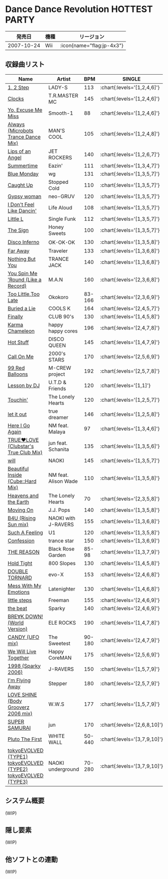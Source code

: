 # Dance Dance Revolution HOTTEST PARTY

|発売日|機種|リージョン|
|------|----|---------|
|2007-10-24|Wii| :icon{name="flag:jp-4x3"} |

## 収録曲リスト

|Name|Artist|BPM|SINGLE|
|----|------|---|------|
|[1, 2 Step](/wii-jp/hottest/1-2-step)|LADY-S|113| :chart{:levels='[1,2,4,6]'} |
|[Clocks](/wii-jp/hottest/clocks)|T.R.MASTER MC|145| :chart{:levels='[1,2,4,6]'} |
|[Yo, Excuse Me Miss](/wii-jp/hottest/yo-excuse-me-miss)|Smooth-1|88| :chart{:levels='[1,2,4,6]'} |
|[Always (Microbots Trance Dance Mix)](/wii-jp/hottest/always)|MAN'S COOL|105| :chart{:levels='[1,2,4,8]'} |
|[Lips of an Angel](/wii-jp/hottest/lips-of-an-angel)|JET ROCKERS|140| :chart{:levels='[1,2,6,7]'} |
|[Summertime](/wii-jp/hottest/summertime)|Eazin'|111| :chart{:levels='[1,3,4,7]'} |
|[Blue Monday](/wii-jp/hottest/blue-monday)|wg|131| :chart{:levels='[1,3,5,7]'} |
|[Caught Up](/wii-jp/hottest/caught-up)|Stopped Cold|110| :chart{:levels='[1,3,5,7]'} |
|[Gypsy woman](/wii-jp/hottest/gypsy-woman)|neo-GRUV|120| :chart{:levels='[1,3,5,7]'} |
|[I Don't Feel Like Dancin'](/wii-jp/hottest/i-dont-feel-like-dancin)|Life Aloud|108| :chart{:levels='[1,3,5,7]'} |
|[Little L](/wii-jp/hottest/little-l)|Single Funk|112| :chart{:levels='[1,3,5,7]'} |
|[The Sign](/wii-jp/hottest/the-sign)|Honey Sweets|100| :chart{:levels='[1,3,5,7]'} |
|[Disco Inferno](/wii-jp/hottest/disco-inferno)|OK･OK･OK|130| :chart{:levels='[1,3,5,8]'} |
|[Far Away](/wii-jp/hottest/far-away)|Traveler|133| :chart{:levels='[1,3,6,8]'} |
|[Nothing But You](/wii-jp/hottest/nothing-but-you)|TRANCE JACK|140| :chart{:levels='[1,3,6,8]'} |
|[You Spin Me 'Round (Like a Record)](/wii-jp/hottest/you-spin-me-round)|M.A.N|160| :chart{:levels='[2,3,6,8]'} |
|[Too Little,Too Late](/wii-jp/hottest/too-little-too-late)|Okokoro|83-166| :chart{:levels='[2,3,6,9]'} |
|[Buried a Lie](/wii-jp/hottest/buried-a-lie)|COOLS K|164| :chart{:levels='[2,4,5,7]'} |
|[Finally](/wii-jp/hottest/finally)|CLUB 90's|130| :chart{:levels='[1,4,5,8]'} |
|[Karma Chameleon](/wii-jp/hottest/karma-chameleon)|happy happy cores|196| :chart{:levels='[2,4,7,8]'} |
|[Hot Stuff](/wii-jp/hottest/hot-stuff)|DISCO QUEEN|145| :chart{:levels='[1,4,7,9]'} |
|[Call On Me](/wii-jp/hottest/call-on-me)|2000's STARS|170| :chart{:levels='[2,5,6,9]'} |
|[99 Red Balloons](/wii-jp/hottest/99-red-balloons)|M-CREW project|192| :chart{:levels='[2,5,7,8]'} |
|[Lesson by DJ](/wii-jp/hottest/lesson-by-dj)|U.T.D & Friends|120| :chart{:levels='[1,1]'} |
|[Touchin'](/wii-jp/hottest/touchin)|The Lonely Hearts|120| :chart{:levels='[1,2,5,7]'} |
|[let it out](/wii-jp/hottest/let-it-out)|true dreamer|146| :chart{:levels='[1,2,5,8]'} |
|[Here I Go Again](/wii-jp/hottest/here-i-go-again)|NM feat. Malaya|97| :chart{:levels='[1,3,4,6]'} |
|[TRUE♥LOVE (Clubstar's True Club Mix)](/wii-jp/hottest/true-love-clubstars)|jun feat. Schanita|135| :chart{:levels='[1,3,5,6]'} |
|[will](/wii-jp/hottest/will)|NAOKI|145| :chart{:levels='[1,3,5,7]'} |
|[Beautiful Inside (Cube::Hard Mix)](/wii-jp/hottest/beautiful-inside)|NM feat. Alison Wade|110| :chart{:levels='[1,3,5,8]'} |
|[Heavens and the Earth](/wii-jp/hottest/heavens-and-the-earth)|The Lonely Hearts|70| :chart{:levels='[2,3,5,8]'} |
|[Moving On](/wii-jp/hottest/moving-on)|J.J. Pops|140| :chart{:levels='[1,3,5,8]'} |
|[B4U (Rising Sun mix)](/wii-jp/hottest/b4u-rising-sun)|NAOKI with J-RAVERS|155| :chart{:levels='[1,3,6,8]'} |
|[Such A Feeling](/wii-jp/hottest/such-a-feeling)|U1|120| :chart{:levels='[1,3,5,8]'} |
|[Confession](/wii-jp/hottest/confession)|trance star|150| :chart{:levels='[1,3,6,9]'} |
|[THE REASON](/wii-jp/hottest/the-reason)|Black Rose Garden|85-98| :chart{:levels='[1,3,7,9]'} |
|[Hold Tight](/wii-jp/hottest/hold-tight)|800 Slopes|130| :chart{:levels='[1,4,5,8]'} |
|[DOUBLE TORNARD](/wii-jp/hottest/double-tornard)|evo-X|153| :chart{:levels='[2,4,6,8]'} |
|[Mess With My Emotions](/wii-jp/hottest/mess-with-my-emotions)|Latenighter|130| :chart{:levels='[1,4,6,8]'} |
|[little steps](/wii-jp/hottest/little-steps)|Freeman|155| :chart{:levels='[2,4,6,9]'} |
|[the beat](/wii-jp/hottest/the-beat)|Sparky|140| :chart{:levels='[2,4,6,9]'} |
|[BRE∀K DOWN! (World Version)](/wii-jp/hottest/break-down-world)|ELE ROCKS|190| :chart{:levels='[1,4,7,8]'} |
|[CANDY (UFO mix)](/wii-jp/hottest/candy-ufo)|The Sweetest|90-180| :chart{:levels='[2,4,7,9]'} |
|[We Will Live Together](/wii-jp/hottest/we-will-live-together)|Happy CoreMAN|175| :chart{:levels='[2,5,6,9]'} |
|[1998 (Sparky 2006)](/wii-jp/hottest/1998-sparky)|J-RAVERS|150| :chart{:levels='[1,5,7,9]'} |
|[I'm Flying Away](/wii-jp/hottest/im-flying-away)|Stepper|180| :chart{:levels='[2,5,7,9]'} |
|[LOVE SHINE (Body Grooverz 2006 mix)](/wii-jp/hottest/love-shine-body-grooverz)|W.W.S|177| :chart{:levels='[1,5,7,9]'} |
|[SUPER SAMURAI](/wii-jp/hottest/super-samurai)|jun|170| :chart{:levels='[2,6,8,10]'} |
|[Pluto The First](/wii-jp/hottest/pluto-the-first)|WHITE WALL|50-440| :chart{:levels='[3,7,9,10]'} |
|[tokyoEVOLVED (TYPE1)](/wii-jp/hottest/tokyoevolved-type1)<br/>[tokyoEVOLVED (TYPE2)](/wii-jp/hottest/tokyoevolved-type2)<br/>[tokyoEVOLVED (TYPE3)](/wii-jp/hottest/tokyoevolved-type3)|NAOKI underground|70-280| :chart{:levels='[3,7,9,10]'} |

## システム概要

(WIP)

## 隠し要素

(WIP)

## 他ソフトとの連動

(WIP)
